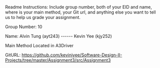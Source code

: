 Readme Instructions:
Include group number, both of your EID and name, where is your main method, your Git url, and anything else you want to tell us to help us grade your assignment.


Group Number: 10

Name: Alvin Tung (ayt243) ------ Kevin Yee (kjy252)

Main Method Located in A3Driver 

GitURL: https://github.com/kevinjyee/Software-Design-II-Projects/tree/master/Assignment3/src/Assignment3
